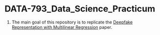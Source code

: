 # DATA-793_Data_Science_Practicum

1. The main goal of this repository is to replicate the [Deepfake Representation with Multilinear Regression](https://arxiv.org/abs/2108.06702) paper.